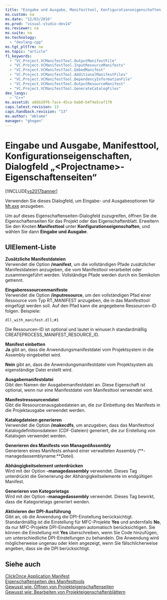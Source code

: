 ```yaml
---
title: "Eingabe und Ausgabe, Manifesttool, Konfigurationseigenschaften, Dialogfeld „&lt;Projectname&gt;-Eigenschaftenseiten“"
ms.custom: na
ms.date: "12/03/2016"
ms.prod: "visual-studio-dev14"
ms.reviewer: na
ms.suite: na
ms.technology: 
  - "devlang-cpp"
ms.tgt_pltfrm: na
ms.topic: "article"
f1_keywords: 
  - "VC.Project.VCManifestTool.OutputManifestFile"
  - "VC.Project.VCManifestTool.InputResourceManifests"
  - "VC.Project.VCManifestTool.EmbedManifest"
  - "VC.Project.VCManifestTool.AdditionalManifestFiles"
  - "VC.Project.VCManifestTool.DependencyInformationFile"
  - "VC.Project.VCManifestTool.OutputResourceManifest"
  - "VC.Project.VCManifestTool.GenerateCatalogFiles"
dev_langs: 
  - "C++"
ms.assetid: a8bb20f6-7ace-45ca-bab0-b4f4a5caf170
caps.latest.revision: 13
caps.handback.revision: "13"
ms.author: "mblome"
manager: "ghogen"
---
```

# Eingabe und Ausgabe, Manifesttool, Konfigurationseigenschaften, Dialogfeld „&lt;Projectname&gt;-Eigenschaftenseiten“
[!INCLUDE[vs2017banner](../assembler/inline/includes/vs2017banner.md)]

Verwenden Sie dieses Dialogfeld, um Eingabe\- und Ausgabeoptionen für [Mt.exe](http://msdn.microsoft.com/library/aa375649) anzugeben.  
  
 Um auf dieses Eigenschaftenseiten\-Dialogfeld zuzugreifen, öffnen Sie die Eigenschaftenseiten für das Projekt oder das Eigenschaftenblatt.  Erweitern Sie den Knoten **Manifesttool** unter **Konfigurationseigenschaften**, und wählen Sie dann **Eingabe und Ausgabe**.  
  
## UIElement-Liste  
 **Zusätzliche Manifestdateien**  
 Verwendet die Option **\/manifest**, um die vollständigen Pfade zusätzlicher Manifestdateien anzugeben, die vom Manifesttool verarbeitet oder zusammengeführt werden.  Vollständige Pfade werden durch ein Semikolon getrennt.  
  
 **Eingaberessourcenmanifeste**  
 Verwendet die Option **\/inputresource**, um den vollständigen Pfad einer Ressource vom Typ RT\_MANIFEST anzugeben, die in das Manifesttool eingefügt werden soll.  Auf den Pfad kann die angegebene Ressourcen\-ID folgen.  Beispiele:  
  
 `dll_with_manifest.dll;#1`  
  
 Die Ressourcen\-ID ist optional und lautet in winuser.h standardmäßig CREATEPROCESS\_MANIFEST\_RESOURCE\_ID.  
  
 **Manifest einbetten**  
 **Ja** gibt an, dass die Anwendungsmanifestdatei vom Projektsystem in die Assembly eingebettet wird.  
  
 **Nein** gibt an, dass die Anwendungsmanifestdatei vom Projektsystem als eigenständige Datei erstellt wird.  
  
 **Ausgabemanifestdatei**  
 Gibt den Namen der Ausgabemanifestdatei an.  Diese Eigenschaft ist optional, wenn nur eine Manifestdatei vom Manifesttool verwendet wird.  
  
 **Manifestressourcendatei**  
 Gibt die Ressourcenausgabedateien an, die zur Einbettung des Manifests in die Projektausgabe verwendet werden.  
  
 **Katalogdateien generieren**  
 Verwendet die Option **\/makecdfs**, um anzugeben, dass das Manifesttool Katalogdefinitionsdateien \(CDF\-Dateien\) generiert, die zur Erstellung von Katalogen verwendet werden.  
  
 **Generieren des Manifests von ManagedAssembly**  
 Generieren eines Manifests anhand einer verwalteten Assembly  \(**\-managedassemblyname:***Datei*\).  
  
 **Abhängigkeitselement unterdrücken**  
 Wird mit der Option **\-managedassembly** verwendet.  Dieses Tag unterdrückt die Generierung der Abhängigkeitselemente im endgültigen Manifest.  
  
 **Generieren von Kategorietags**  
 Wird mit der Option **\-managedassembly** verwendet.  Dieses Tag bewirkt, dass die Kategorietags generiert werden.  
  
 **Aktivieren der DPI\-Ausführung**  
 Gibt an, ob die Anwendung die DPI\-Einstellung berücksichtigt.  Standardmäßig ist die Einstellung für MFC\-Projekte **Yes** und andernfalls **No**, da nur MFC\-Projekte DPI\-Einstellungen automatisch berücksichtigen.  Sie können die Einstellung mit **Yes** überschreiben, wenn Sie Code hinzufügen, um unterschiedliche DPI\-Einstellungen zu behandeln.  Die Anwendung wird möglicherweise ungenau oder klein angezeigt, wenn Sie fälschlicherweise angeben, dass sie die DPI berücksichtigt.  
  
## Siehe auch  
 [ClickOnce Application Manifest](../Topic/ClickOnce%20Application%20Manifest.md)   
 [Eigenschaftenseiten des Manifesttools](../ide/manifest-tool-property-pages.md)   
 [Gewusst wie: Öffnen von Projekteigenschaftenseiten](../misc/how-to-open-project-property-pages.md)   
 [Gewusst wie: Bearbeiten von Projekteigenschaftenblättern](../misc/how-to-edit-project-property-sheets.md)
